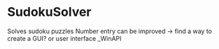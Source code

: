 # SudokuSolver
Solves sudoku puzzles
Number entry can be improved -> find a way to create a GUI? or user interface _WinAPI 
